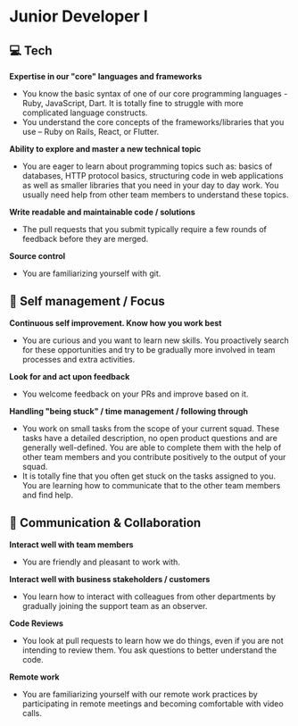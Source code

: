 # Junior Developer I


## 💻 Tech

**Expertise in our "core" languages and frameworks**
* You know the basic syntax of one of our core programming languages - Ruby, JavaScript, Dart. It is totally fine to struggle with more complicated language constructs.
* You understand the core concepts of the frameworks/libraries that you use – Ruby on Rails, React, or Flutter.

**Ability to explore and master a new technical topic**
* You are eager to learn about programming topics such as: basics of databases, HTTP protocol basics, structuring code in web applications as well as smaller libraries that you need in your day to day work. You usually need help from other team members to understand these topics.

**Write readable and maintainable code / solutions**
* The pull requests that you submit typically require a few rounds of feedback before they are merged.

**Source control**
* You are familiarizing yourself with git.


## 🎯 Self management / Focus

**Continuous self improvement. Know how you work best**
* You are curious and you want to learn new skills. You proactively search for these opportunities and try to be gradually more involved in team processes and extra activities.

**Look for and act upon feedback**
* You welcome feedback on your PRs and improve based on it.

**Handling "being stuck" / time management / following through**
* You work on small tasks from the scope of your current squad. These tasks have a detailed description, no open product questions and are generally well-defined. You are able to complete them with the help of other team members and you contribute positively to the output of your squad.
* It is totally fine that you often get stuck on the tasks assigned to you. You are learning how to communicate that to the other team members and find help.


## 💬 Communication & Collaboration

**Interact well with team members**
* You are friendly and pleasant to work with.

**Interact well with business stakeholders / customers**
* You learn how to interact with colleagues from other departments by gradually joining the support team as an observer.

**Code Reviews**
* You look at pull requests to learn how we do things, even if you are not intending to review them. You ask questions to better understand the code.

**Remote work**
* You are familiarizing yourself with our remote work practices by participating in remote meetings and becoming comfortable with video calls.
